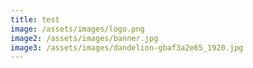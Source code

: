 ```yaml
---
title: test
image: /assets/images/logo.png
image2: /assets/images/banner.jpg
image3: /assets/images/dandelion-gbaf3a2e65_1920.jpg
---
```

